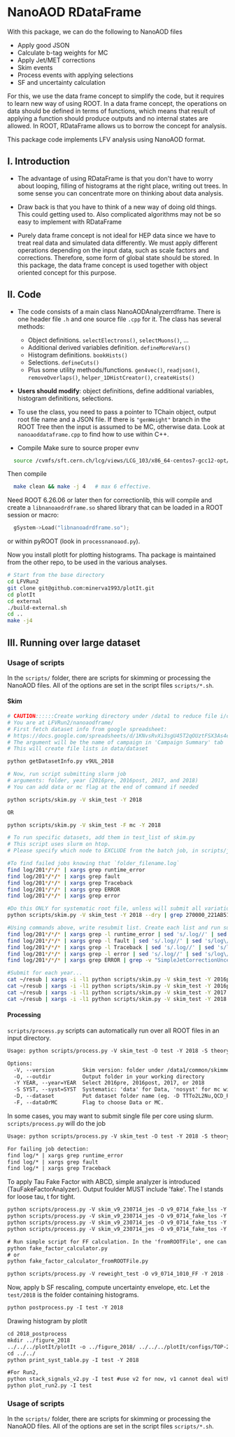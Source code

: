 # NanoAOD RDataFrame

With this package, we can do the following to NanoAOD files
- Apply good JSON
- Calculate b-tag weights for MC
- Apply Jet/MET corrections
- Skim events
- Process events with applying selections
- SF and uncertainty calculation

For this, we use the data frame concept to simplify the code,
but it requires to learn new way of using ROOT.
In a data frame concept, the operations on data should be defined in terms of functions,
which means that result of applying a function should produce outputs and no internal states are allowed.
In ROOT, RDataFrame allows us to borrow the concept for analysis.

This package code implements LFV analysis using NanoAOD format.


## I. Introduction

- The advantage of using RDataFrame is that you don't have to
worry about looping, filling of histograms at the right place,
writing out trees. In some sense you can concentrate more on thinking about data analysis.

- Draw back is that you have to think of a new way of doing old things.
This could getting used to. Also complicated algorithms may not
be so easy to implement with RDataFrame

- Purely data frame concept is not ideal for HEP data since
we have to treat real data and simulated data differently.
We must apply different operations depending on the input data, such as scale factors and corrections.
Therefore, some form of global state should be stored. 
In this package, the data frame concept is used together with object oriented concept for this purpose.


## II. Code

- The code consists of a main class NanoAODAnalyzerrdframe. 
There is one header file `.h` and one source file `.cpp` for it.
The class has several methods:
    - Object definitions. `selectElectrons()`, `selectMuons()`, ...
    - Additional derived variables definition. `defineMoreVars()`
    - Histogram definitions. `bookHists()`
    - Selections. `defineCuts()`
    - Plus some utility methods/functions. `gen4vec()`, `readjson()`, `removeOverlaps()`, `helper_1DHistCreator()`, `createHists()`

- **Users should modify**: object definitions, define additional variables, histogram definitions, selections.

- To use the class, you need to pass a pointer to TChain object, output root file name and a JSON file.
  If there is `"genWeight"` branch in the ROOT Tree then the input is assumed to be MC, otherwise data.
  Look at `nanoaoddataframe.cpp` to find how to use within C++.

- Compile
Make sure to source proper evnv
``` bash
  source /cvmfs/sft.cern.ch/lcg/views/LCG_103/x86_64-centos7-gcc12-opt/setup.sh
```
Then compile
``` bash
  make clean && make -j 4   # max 6 effective.
```
Need ROOT 6.26.06 or later then for correctionlib,
this will compile and create a `libnanoaodrdframe.so` shared library that can be loaded in a ROOT session or macro:
```c++
  gSystem->Load("libnanoadrdframe.so");
```
or within pyROOT (look in `processnanoaod.py`).

Now you install plotIt for plotting histograms. Tha package is maintained from the other repo, to be used in the various analyses.
``` bash
# Start from the base directory
cd LFVRun2
git clone git@github.com:minerva1993/plotIt.git
cd plotIt
cd external
./build-external.sh
cd ..
make -j4
```

## III. Running over large dataset

### Usage of scripts
In the `scripts/` folder, there are scripts for skimming or processing the NanoAOD files.
All of the options are set in the script files `scripts/*.sh`.

#### Skim
```bash
# CAUTION::::::Create working directory under /data1 to reduce file i/o on disks
# You are at LFVRun2/nanoaodframe/
# First fetch dataset info from google spreadsheet:
# https://docs.google.com/spreadsheets/d/1KNvsRvXi3sgU45T2qOUztFSX3As4elZB325WaPnSkA8/edit#gid=569299692
# The argument will be the name of campaign in 'Campaign Summary' tab
# This will create file lists in data/dataset

python getDatasetInfo.py v9UL_2018

# Now, run script submitting slurm job
# arguments: folder, year (2016pre, 2016post, 2017, and 2018)
# You can add data or mc flag at the end of command if needed

python scripts/skim.py -V skim_test -Y 2018

OR

python scripts/skim.py -V skim_test -F mc -Y 2018

# To run specific datasets, add them in test_list of skim.py
# This script uses slurm on htop.
# Please specify which node to EXCLUDE from the batch job, in scripts/job_slurm_skim.sh

#To find failed jobs knowing that `folder_filename.log`
find log/201*/*/* | xargs grep runtime_error
find log/201*/*/* | xargs grep fault
find log/201*/*/* | xargs grep Traceback
find log/201*/*/* | xargs grep ERROR
find log/201*/*/* | xargs grep error

#Do this ONLY for systematic root file, unless will submit all variations in addition to nominal one
python scripts/skim.py -V skim_test -Y 2018 --dry | grep 270000_221AB515 | sh

#Using commands above, write resubmit list. Create each list and run submit command. Unless, there may be duplicated list.
find log/201*/*/* | xargs grep -l runtime_error | sed 's/.log//' | sed 's/log\/201[6-8a-z]*\/.*\///' > ~/resub
find log/201*/*/* | xargs grep -l fault | sed 's/.log//' | sed 's/log\/201[6-8a-z]*\/.*\///' > ~/resub
find log/201*/*/* | xargs grep -l Traceback | sed 's/.log//' | sed 's/log\/201[6-8a-z]*\/.*\///' > ~/resub
find log/201*/*/* | xargs grep -l error | sed 's/.log//' | sed 's/log\/201[6-8a-z]*\/.*\///' > ~/resub
find log/201*/*/* | xargs grep ERROR | grep -v "SimpleJetCorrectionUncertainty" | sed 's/.log//' | sed 's/log\/201[6-8a-z]*\/.*\///' > ~/resub

#Submit for each year...
cat ~/resub | xargs -i -l1 python scripts/skim.py -V skim_test -Y 2016pre -N 
cat ~/resub | xargs -i -l1 python scripts/skim.py -V skim_test -Y 2016post -N
cat ~/resub | xargs -i -l1 python scripts/skim.py -V skim_test -Y 2017 -N 
cat ~/resub | xargs -i -l1 python scripts/skim.py -V skim_test -Y 2018 -N 
```

#### Processing
`scripts/process.py` scripts can automatically run over all ROOT files in an input directory.
``` txt
Usage: python scripts/process.py -V skim_test -O test -Y 2018 -S theory

Options:
  -V, --version         Skim version: folder under /data1/common/skimmed_NanoAOD/
  -O, --outdir          Output folder in your working directory
  -Y YEAR, --year=YEAR  Select 2016pre, 2016post, 2017, or 2018
  -S SYST, --syst=SYST  Systematic: 'data' for Data, 'nosyst' for mc without uncertainties. Default is 'theory'. To run without theory unc for TT samples, put 'all'
  -D, --dataset         Put dataset folder name (eg. -D TTTo2L2Nu,QCD_Pt1000_MuEnriched) to process specific dataset.
  -F, --dataOrMC        Flag to choose Data or MC.
```

In some cases, you may want to submit single file per core using slurm.
`scripts/process.py` will do the job
``` txt
Usage: python scripts/process.py -V skim_test -O test -Y 2018 -S theory (-F data/mc)

For failing job detection:
find log/* | xargs grep runtime_error
find log/* | xargs grep fault
find log/* | xargs grep Traceback
```
To apply Tau Fake Factor with ABCD, simple analyzer is introduced (TauFakeFactorAnalyzer). Output foulder MUST include 'fake'. The l stands for loose tau, t for tight.
``` txt
python scripts/process.py -V skim_v9_230714_jes -O v9_0714_fake_lss -Y 2018 -S nosyst -M lss
python scripts/process.py -V skim_v9_230714_jes -O v9_0714_fake_los -Y 2018 -S nosyst -M los
python scripts/process.py -V skim_v9_230714_jes -O v9_0714_fake_tss -Y 2018 -S nosyst -M tss
python scripts/process.py -V skim_v9_230714_jes -O v9_0714_fake_tos -Y 2018 -S nosyst -M tos

# Run simple script for FF calculation. In the 'fromROOTFile', one can calculate per tau_pt bin
python fake_factor_calculator.py
# or
python fake_factor_calculator_fromROOTFile.py

python scripts/process.py -V reweight_test -O v9_0714_1010_FF -Y 2018 -S theory --ff
```
Now, apply b SF rescaling, compute uncertainty envelope, etc. Let the `test/2018` is the folder containing histograms.
``` txt
python postprocess.py -I test -Y 2018
```
Drawing histogram by plotIt
``` txt
cd 2018_postprocess
mkdir ../figure_2018
../../../plotIt/plotIt -o ../figure_2018/ ../../../plotIt/configs/TOP-22-011/config_2018.yml -y -s
cd ../../
python print_syst_table.py -I test -Y 2018

#For Run2,
python stack_signals_v2.py -I test #use v2 for now, v1 cannot deal with year based uncertainties
python plot_run2.py -I test
```

### Usage of scripts
In the `scripts/` folder, there are scripts for skimming or processing the NanoAOD files.
All of the options are set in the script files `scripts/*.sh`.
